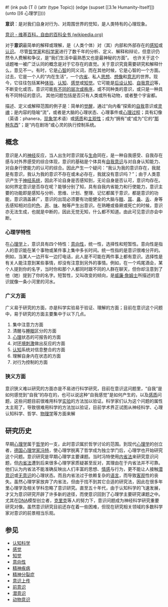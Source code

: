 #! (ink pub (T i) (attr (type Topic)) (edge (supset [[3.1e Humanity-Itself]]) (unto [[6 心理学]])))



**意识**：是对我们自身对行为、对周围世界的觉知，是人类特有的心理现象。


[意识 - 维基百科，自由的百科全书 (wikipedia.org)](https://zh.wikipedia.org/wiki/%E6%84%8F%E8%AF%86)

对于**意识**最简单的解释或理解，是（人类个体）对（其）内部和外部存在的[感知](https://zh.wikipedia.org/wiki/%E6%84%9F%E6%83%85 "感情")或[认识](https://zh.wikipedia.org/wiki/%E8%AE%A4%E8%AF%86 "认识")。 尽管[哲学家](https://zh.wikipedia.org/wiki/%E5%93%B2%E5%AD%B8%E5%AE%B6 "哲学家")和[科学家](https://zh.wikipedia.org/wiki/%E7%A7%91%E5%AD%B8%E5%AE%B6 "科学家")进行了数千年的分析、定义、解释和辩论，但意识仍然令人费解和争议，是“我们生活中最熟悉又也是最神秘的方面”。 也许关于这个话题唯一被广泛认同的概念是对于它存在的直觉。关于意识究竟需要研究和解释什么，意见不一。有时，它是[心智](https://zh.wikipedia.org/wiki/%E5%BF%83%E6%99%BA "心智")的同义词，而在其他时候，它是心智的一个方面。过去，它是一个人的“内在生活”，一个[内省](https://zh.wikipedia.org/wiki/%E5%86%85%E7%9C%81 "内省")、私人[思想](https://zh.wikipedia.org/wiki/%E6%80%9D%E6%83%B3 "思想")、[想像](https://zh.wikipedia.org/wiki/%E6%83%B3%E5%83%8F "想像")和[意志](https://zh.wikipedia.org/wiki/%E6%84%8F%E5%BF%97_(%E5%BF%83%E7%90%86%E5%AD%B8) "意志 (心理学)")的世界。现今，它往往包括某种[体验](https://zh.wikipedia.org/wiki/%E9%AB%94%E9%A9%97 "体验")、[认知](https://zh.wikipedia.org/wiki/%E8%AA%8D%E7%9F%A5 "认知")、[感觉](https://zh.wikipedia.org/wiki/%E6%84%9F%E8%A6%BA "感觉")或[知觉](https://zh.wikipedia.org/wiki/%E6%84%9F%E7%9F%A5 "感知")。它可能是[后设认知](https://zh.wikipedia.org/wiki/%E5%BE%8C%E8%A8%AD%E8%AA%8D%E7%9F%A5 "后设认知")、[自我意识](https://zh.wikipedia.org/wiki/%E8%87%AA%E6%88%91%E6%84%8F%E8%AD%98_(%E5%93%B2%E5%AD%B8) "自我意识 (哲学)")等，不断变化或否。意识可能[有不同的层次或秩序](https://zh.wikipedia.org/wiki/%E6%84%8F%E8%AF%86%E7%9A%84%E9%AB%98%E9%98%B6%E7%90%86%E8%AE%BA "意识的高阶理论")，或不同种类的意识，或只是一种具有不同特征的意识。 其他问题包括是否只有人类或所有动物，或者整个宇宙都。

描述、定义或解释范围的例子是：简单的[觉醒](https://zh.wikipedia.org/wiki/%E6%B8%85%E9%86%92 "清醒")，通过“向内看”探索的[自我](https://zh.wikipedia.org/wiki/%E8%87%AA%E6%88%91 "自我")意识或[灵魂](https://zh.wikipedia.org/wiki/%E9%9D%88%E9%AD%82 "灵魂")；是内容的隐喻“流”，或者是大脑的心理状态、心理事件或[心理过程](https://zh.wikipedia.org/wiki/%E8%AA%8D%E7%9F%A5 "认知")；具有幻像（英语：phanera，[现象学](https://zh.wikipedia.org/wiki/%E7%8F%BE%E8%B1%A1%E5%AD%B8 "现象学")术语）或[感质](https://zh.wikipedia.org/wiki/%E6%84%9F%E8%B4%A8 "感质")和[主观性](https://zh.wikipedia.org/wiki/%E4%B8%BB%E8%A7%82%E6%80%A7 "主观性")；成为“拥有”或“成为”它的“[那种东西](https://zh.wikipedia.org/wiki/%E8%AE%8A%E6%88%90%E8%9D%99%E8%9D%A0%E6%9C%83%E6%80%8E%E6%A8%A3%EF%BC%9F "变成蝙蝠会怎样？")”；是“内在剧场”或心灵的执行控制系统。


## 概念

意识是人的[神经](https://zh.wikipedia.org/wiki/%E7%A5%9E%E7%BB%8F "神经")反应，当人出生时意识就与[生命](https://zh.wikipedia.org/wiki/%E7%94%9F%E5%91%BD "生命")同在，是一种自我感受、自我存在感与对外界感受的综合体现，意识的基础是个体具有[自我意识](https://zh.wikipedia.org/wiki/%E8%87%AA%E6%88%91%E6%84%8F%E8%AF%86 "自我意识")与对自身认知能力、对自身行使能力的认可的综合。因此产生一个疑问：“我认为我的意识存在，我就是有意识，我认为我的意识不存在或未必存在，我就没有意识吗？”；由于人类意识产生于[神经系统](https://zh.wikipedia.org/wiki/%E7%A5%9E%E7%BB%8F%E7%B3%BB%E7%BB%9F "神经系统")，因此不论自身是否感知到，无论自身是否认可，意识均存在。如何界定意识是否存在呢？能够分别了知，具有自我内省能力和行使能力，意识主要的功能即是感知与分析、思维、计划、整理、记忆都属于意识，都是意识的功能，意识涵盖甚广，意识的出现必须要有功能健全的大脑与[眼](https://zh.wikipedia.org/wiki/%E7%9C%BC "眼")、[耳](https://zh.wikipedia.org/wiki/%E8%80%B3 "耳")、[鼻](https://zh.wikipedia.org/wiki/%E9%BC%BB "鼻")、[舌](https://zh.wikipedia.org/wiki/%E8%88%8C "舌")、身等去感知相对应的[色](https://zh.wikipedia.org/wiki/%E8%89%B2 "色")、[声](https://zh.wikipedia.org/wiki/%E8%81%B2 "声")、[味](https://zh.wikipedia.org/wiki/%E5%91%B3 "味")、触等产生出意识。在熟睡或昏厥或死亡的时候，意识亦无法生成，也就是中断的，因此无觉无知，什么都不知道。由此可见意识亦会中断。

### 心理学特性

在[心理学](https://zh.wikipedia.org/wiki/%E5%BF%83%E7%90%86%E5%AD%A6 "心理学")上，意识具有四个特性：[意向性](https://zh.wikipedia.org/wiki/%E6%84%8F%E5%90%91%E6%80%A7 "意向性")，统一性，选择性和短暂性。意向性是指人的意识能在某个事物或某件事上集中多长时间。统一性指的是意识很难分开的。例如，当某人一边开车一边打电话，此人是不可能在两件事上都有意识。选择性是有关人能注意到某些事情，却没有注意到另外的事情。例如，在一个鸡尾酒会，某个人提到你的名字，当时你和那个人都同时跟不同的人群在聊天，但你却注意到了他（她）提到了你的名字。短暂性，又叫改变的倾向，是[威廉·詹姆士](https://zh.wikipedia.org/wiki/%E5%A8%81%E5%BB%89%C2%B7%E8%A9%B9%E5%A7%86%E5%A3%AB "威廉·詹姆士")所描述的意识就像一条小河里的河水。

### 广义方面
广义易于研究的方面，亦是科学实验易于验证、理解的方面；目前在意识这个问题中，易于研究的方面主要集中于以下几点。

1.  集中注意力方面
2.  清醒与[睡眠](https://zh.wikipedia.org/wiki/%E7%9D%A1%E7%9C%A0 "睡眠")区分的方面
3.  [心理](https://zh.wikipedia.org/wiki/%E5%BF%83%E7%90%86 "心理")状态的可报告的方面
4.  对[环境刺激](https://zh.wikipedia.org/wiki/%E7%92%B0%E5%A2%83%E5%88%BA%E6%BF%80 "环境刺激")做出反应的方面
5.  [认知](https://zh.wikipedia.org/wiki/%E8%AE%A4%E7%9F%A5 "认知")系统对信息整合的方面
6.  理解自身内在状态的方面
7.  对行为控制的方面

### 狭义方面

意识狭义难以研究的方面亦是不易进行科学研究，目前在意识这问题里，“自我”是如何感觉到“自我”的存在的，也可以说这种“自我感觉”是如何产生的，以及[感质](https://zh.wikipedia.org/wiki/%E6%84%9F%E8%B4%A8 "感质")问题，这些问题目前很难用科学[实验](https://zh.wikipedia.org/wiki/%E5%AE%9E%E9%AA%8C "实验")的方法加以验证。科学家们认为这个问题的属性太主观了，导致很难用科学的方法加以验证，目前学术界正试图从神经科学、心理认知科学、哲学、[物理学](https://zh.wikipedia.org/wiki/%E7%89%A9%E7%90%86%E5%AD%A6 "物理学")等方面来解

## 研究历史

早期[心理学](https://zh.wikipedia.org/wiki/%E5%BF%83%E7%90%86%E5%AD%A6 "心理学")属于[哲学](https://zh.wikipedia.org/wiki/%E5%93%B2%E5%AD%A6 "哲学")的一支，此时意识属於哲学讨论的范围。到现代[心理学](https://zh.wikipedia.org/wiki/%E5%BF%83%E7%90%86%E5%AD%A6 "心理学")的创立者，[德国](https://zh.wikipedia.org/wiki/%E5%BE%B7%E5%9B%BD "德国")[心理学家](https://zh.wikipedia.org/wiki/%E5%BF%83%E7%90%86%E5%AD%A6%E5%AE%B6 "心理学家")[冯特](https://zh.wikipedia.org/wiki/%E5%86%AF%E7%89%B9 "冯特")，使心理学脱离了哲学成为独立学门后，心理学也开始研究这个问题。意识研究是早期心理学主要课题。当时冯特使用[内省法](https://zh.wikipedia.org/wiki/%E5%86%85%E7%9C%81%E6%B3%95 "内省法")来研究意识问题，但[内省法](https://zh.wikipedia.org/wiki/%E5%86%85%E7%9C%81%E6%B3%95 "内省法")遭到后来很多心理学家质疑甚至反对，其理由在于内省法并不可靠。他们认为内省法不能准确反映出人们丰富的思想、[情感](https://zh.wikipedia.org/wiki/%E6%83%85%E6%84%9F "情感")与行为，更不能让人接触[潜意识](https://zh.wikipedia.org/wiki/%E6%BD%9B%E6%84%8F%E8%AD%98 "潜意识")或[无意识](https://zh.wikipedia.org/wiki/%E6%97%A0%E6%84%8F%E8%AF%86 "无意识")的心理状态。而且内省法过于依赖复杂的[语言](https://zh.wikipedia.org/wiki/%E8%AF%AD%E8%A8%80 "语言")，而导致[客观](https://zh.wikipedia.org/wiki/%E5%AE%A2%E8%A7%80 "客观")性的丧失。虽然心理学家放弃了内省法，但由于找不到其它合适的研究法，因此在很多年里心理学及相关学科忽略了意识研究。直至五十年代，由于认知科学的飞速发展，才又为意识研究开辟了许多新的途径，而使意识回到了心理学主要研究课题之中。尤其在[DNA](https://zh.wikipedia.org/wiki/DNA "DNA")模型创立者，[克里克](https://zh.wikipedia.org/wiki/%E4%BD%9B%E6%9C%97%E8%A5%BF%E6%96%AF%C2%B7%E5%85%8B%E9%87%8C%E5%85%8B "佛朗西斯·克里克")等人的努力下，意识问题成为神经科学研究重要研究对像。虽然意识研究目前还存在着一些困难，但现在研究相关领域的多数科学家对意识的前景相当乐观。

## 参见

-   [认知科学](https://zh.wikipedia.org/wiki/%E8%AE%A4%E7%9F%A5%E7%A7%91%E5%AD%A6 "认知科学")
-   [感觉](https://zh.wikipedia.org/wiki/%E6%84%9F%E8%A6%BA "感觉")
-   [知觉](https://zh.wikipedia.org/wiki/%E7%9F%A5%E8%A7%89 "知觉")
-   [意向性](https://zh.wikipedia.org/wiki/%E6%84%8F%E5%90%91%E6%80%A7 "意向性")
-   [精神疾病](https://zh.wikipedia.org/wiki/%E7%B2%BE%E7%A5%9E%E7%96%BE%E7%97%85 "精神疾病")
-   [精神分裂症](https://zh.wikipedia.org/wiki/%E7%B2%BE%E7%A5%9E%E5%88%86%E8%A3%82%E7%97%87 "精神分裂症")
-   [意识上传](https://zh.wikipedia.org/wiki/%E6%84%8F%E8%AF%86%E4%B8%8A%E4%BC%A0 "意识上传")
-   [前意识](https://zh.wikipedia.org/wiki/%E5%89%8D%E6%84%8F%E8%AF%86 "前意识")
-   [潜意识](https://zh.wikipedia.org/wiki/%E6%BD%9B%E6%84%8F%E8%AD%98 "潜意识")
-   [动物意识](https://zh.wikipedia.org/wiki/%E5%8B%95%E7%89%A9%E6%84%8F%E8%AD%98 "动物意识")